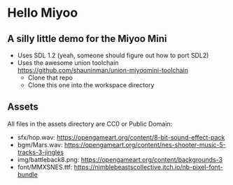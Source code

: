 # Hello Miyoo
A silly little demo for the Miyoo Mini
--------------------------------------
- Uses SDL 1.2 (yeah, someone should figure out how to port SDL2)
- Uses the awesome union toolchain https://github.com/shauninman/union-miyoomini-toolchain 
    - Clone that repo 
    - Clone this one into the workspace directory

Assets
------
All files in the assets directory are CC0 or Public Domain:

- sfx/hop.wav: https://opengameart.org/content/8-bit-sound-effect-pack
- bgm/Mars.wav: https://opengameart.org/content/nes-shooter-music-5-tracks-3-jingles
- img/battleback8.png: https://opengameart.org/content/backgrounds-3
- font/MMXSNES.ttf: https://nimblebeastscollective.itch.io/nb-pixel-font-bundle

